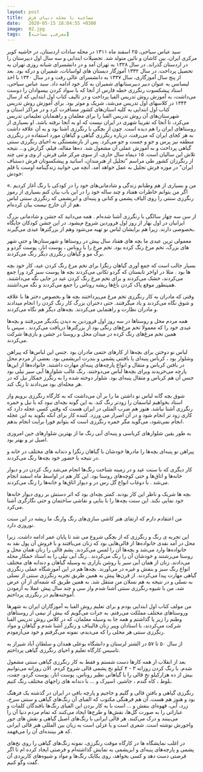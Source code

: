 ```yaml
---
layout: post
title:  مصاحبه با مجله دنیای فرش
date:   2020-05-15 18:04:55 +0300
image:  02.jpg
tags:   [معرفی, مصاحبه]
---
```

سید عباس سیاحی، ۲۵ اسفند ماه ۱۳۱۱ در محله سادات اردستان، در حاشیه کویر مرکزی ایران، بین کاشان و نائین متولد شد.
    تحصیلات ابتدایی و سه سال اول دبیرستان را در اردستان گذراند. در سال ۱۳۲۸ به تهران آمد و در دانشسرای شبانه روزی تهران به تحصیل پرداخت. در سال ۱۳۳۲ آموزگار دبستان های لواسانات، شمیران و درکه بود. بعد از پنج سال آموزگاری، سال ۱۳۳۷ به دانشسرای عالی رفت و در سال ۱۳۴۰ با اخذ لیسانس به عنوان دبیر دبیرستانهای شمیران به کار خود ادامه داد. 
     سید عباس سیاحی، استاد پیشکسوت رنگرزی خطه فارس از آنجا که با سواد کردن بیسوادان را دوست می‌داشت، به آموزش روش تدریس الفبا پرداخت و در تالیف کتاب اول ابتدایی که از سال ۱۳۴۴ در کلاسهای اول تدریس می‌شد، شریک و موثر بود. برای آموزش روش تدریس کتاب اول ابتدایی به کلیه استان‌های کشور مسافرت کرد و در مراکز استان و شهرستان‌های آن روش تدریس الفبا را برای معلمان و راهنمایان تعلیماتی تدریس می‌کرد، تا آنجا که تقریبا شهری در ایران نیست که او به آنجا نرفته باشد. او بسیاری از روستا‌های ایران را هم دیده است. چون از بچگی با رنگرزی آشنا بود و به آن علاقه داشت به هر کجای ایران که می‌رفت، درباره رنگرزی گیاهی و گیاهان مورد استفاده در رنگرزی منطقه نیز پرس و جو و جست و جو می‌کرد.
    پس از بازنشستگی به احیای رنگرزی سنتی گیاهی پرداخت و به آموزش عملی آن مشغول شد. ده‌ها مقاله، فیلم، گزارش و... نتیجه تلاش این سالیان است. 
    ۱۵ دیماه سال جاری، از سوی مرکز ملی فرش، از وی و تنی چند از رنگرزان کشور طی مراسم "تجلیل از هنرمندان، اساتید و پیشکسوتان فرش دستباف ایران" در موزه فرش تجلیل به عمل خواهد آمد. آنچه می خوانید زندگینامه اوست با قلم خودش:

«من و بسیاری از هم وطنانم زندگی و شادمانی‌های خود را در کودکی با رنگ آغاز کردیم . اگر من بتوانم خاطرات هفتاد و چند ساله خود را در این باب بیان کنم بسیاری از رموز رنگرزی سنتی را روی الیاف پشمی و کتانی و پنبه‌ای و ابریشمی که رنگرزی سنتی لباس هم از آن خارج نیست بیان کرده‌ام.

از سن سه چهار سالگی با رنگرزی آشنا شده‌ام . همه می‌دانید که جشن و شادمانی بزرگ ایرانیان در اول بهار از روز اول فروردین شروع م‌یشود. در این جشن کودکان جایگاه بخصوصی دارند. زیرا هم برایشان لباس نو تهیه می‌شود وهم از بزرگترها عیدی می‌گیرند.
    
معمولی ترین عیدی ما بچه های هفتاد سال پیش در روستاها و شهرستان‌ها و حتی شهر های بزرگ، تخم مرغ رنگ کرده بود. تخم مرغ را با روناس ، پوست انار، پوست گردو و برگ مو و گیاهان رنگرزی دیگر رنگ می‌کردند.
    
بسیار جالب است که جمع آوری گیاهان رنگزا برای تخم مرغ رنگ کردن عید، کار خود بچه ها بود . مثلا در اواخر تابستان که گردو تکانی می‌کردند بچه ها پوست سبز گرد ورا جمع می‌کردند، خشک می‌کردند و برای تخم مرغ رنگ کردن عید در جایی نگه می‌داشتند. همینطور موقع پاک کردن باغ‌ها ریشه روناس را جمع می‌کردند و نگه می‌داشتند.

وقتی که مادران به کار رنگرزی تخم مرغ می‌پرداختند بچه ها و بخصوص دختر ها با علاقه و شوق نگاه می‌کردند و یاد میگرفتند. حتی دختران بزرگ کار رنگ کردن را انجام میدادند و مادران نظارت و راهنمایی می‌کردند. بچه‌های دیگر هم نگاه می‌کردند.

همه مردم محل و روستاها در سه روز اول فروردین به دیدن یکدیگر می‌رفتند و بچه‌ها عیدی خود را که معمولا تخم مرغ‌های رنگی بود از بزرگترها دریافت می‌کردند . سپس با همین تخم مرغ‌های رنگ کرده در میدان محل و روستا در جشن و بازی‌ها شرکت می‌کردند.
 
 لباس نو دوختن برای بچه‌ها از کارهای حتمی مادران بود .جنس این لباس‌ها که پیراهن وشلوار بود ، کرباس پنبه‌ای یا بافتنی پشمی و بندرت ابریشمی بود. بعضی از مردم محل در بافتن کرباس و متقال و انواع پارچه‌های پنبه‌ای مهارت داشتند. خانواده‌ها از این‌ها پارچه می‌خریدند وبرای بچه‌ها لباس می‌دوختند. رنگ غالب شلوارها آبی سیر نیلی بود جنس آن هم کرباس و متقال پنبه‌ای بود. شلوار دوخته شده را به رنگرز خمکار نیل که در هر محله‌ای بود می‌دادند تا رنگ کند.
 
 شوق بچه گانه لباس نو داشتن ما را بر آن می‌داشت که به کارگاه رنگرزی برویم واز استاد بخواهیم لباسمان را زودتر رنگ کند. به این گونه بچه‌ای نبود که با نیل و خمره رنگرزی آشنا نباشد. هنوز هم ضرب المثلی در ایران هست که وقتی کسی عجله دارد که کاری زود تر انجام شود و در آن اصرار می ورزد. کننده کار برای آنکه بگوید به این عجله انجام نمی‌شود، می‌گوید مگر خمره رنگرزی است که بتوانم فورا برایت انجام بدهم.
 
 به طور یقین شلوارهای کرباسی و پنبه‌ای آبی رنگ ما از بهترین شلوارهای جین امروزی اصیل تر و بهتر بود.
 
 پیراهن نو پنبه‌ای بچه‌ها را مادرها خودشان با گیاهان رنگزا و دندانه های مختلف در خانه و در نتیجه با حضور خود بچه‌ها رنگ می‌کردند.
 
 کار دیگری که با سنت عید و در زمینه شناخت رنگ‌ها انجام می‌شد رنگ کردن در و دیوار خانه‌ها و اتاق‌ها و حتی کوچه‌های روستا بود. این کار هم در اواسط ماه اسفند انجام می‌شد . با دوغاب انواع گل رس در و دیوار اتاق‌ها و خانه‌ها را رنگ می‌کردند.
 
 بچه ها شریک و ناظر این کار بودند. کمتر بچه‌ای بود که اثر دستش بر روی دیوار خانه‌ها خود نمایی نکند. این سنت بچه‌ها را با بنایی و نقاشی ساختمان و حتی نگارگری آشنا می‌کرد.
 
من اعتقادم دارم که ارتقای هنر کاشی سازی‌های رنگ وارنگ ما ریشه در این سنت نوروزی دارد.

این تجربه ی رنگ و رنگرزی که از بچگی شروع می شد تا پایان عمر ادامه داشت. زیرا محل در آمد نقدی خانواده‌ها از قالی‌هایی بود که زنان می‌بافتند و با فروش آن پول نقد به خانواده‌ها وارد می‌شد و بچه‌ها آن را لمس می‌کردند. پشم قالی را زنان همان محل و روستا می‌رشتند و خودشان آن را رنگ می‌کردند . رنگ آبی نیلی را به استاد خمکار محله می‌دادند. زنان از همان آبی سیر یا روشن بازاری به وسیله گیاهان و دندانه های مختلف انواع رنگ سبز و بنفش و غیره در می‌آورند. بچه‌ها هم در این آموزشگاه عملی رنگرزی گیاهی مهارت پیدا می‌کردند. از قرن‌ها پیش به همین طریق تجربه رنگرزی سنتی از نسلی به نسلی و در نتیجه به هم نسلان من منتقل شد. به همین طریق که شمه‌ای از آن عرض شد، من با شیوه رنگرزی سنتی آشنا شدم واز سی و چند سال پیش عملا به آزمودن آموخته‌هایم در رنگرزی پرداختم.

من مولف کتاب اول ابتدایی بودم و برای تعلیم روش الفبا به آموزگاران ایران به شهرها وروستاهای مختلف مملکت می‌رفتم. به جرات می‌گویم که بیش از نیمی از روستاهای وطنم را زیر پا گذاشتم و همه جا به وسیله معلمان، که در کلاس روش تدریس الفبا شرکت می‌کردند، با استادان وپیر زنان قالیباف و رنگرز آشنا شدم و گیاهان و مواد رنگرزی سنتی هر محلی را که می‌دیدم، نمونه می‌گرفتم و خود می‌آزمودم.

از سال ۵۰ تا ۵۷ در الشتر لرستان و دانشگاه بوعلی همدان و سلطان آباد شیراز به تاسیس کارگاه تعلیم و احیای رنگرزی گیاهی پرداختم.

بعد از انقلاب از همه کارها دست شستم و فقط به کار رنگرزی گیاهی سنتی مشغول شدم. با رنگ کردن روزانه ۳ - ۴ کیلو نخ پشمی قالی شروع کردم. الان روزانه می‌توانیم بیش از ده هزارکیلو نخ قالی را با گیاهانی نظیر روناس، پوست انار، پوست گردو، جفت، بلوط ، کاه گندم ، جاشیر، اسپرک و ... با دندانه های زاجهای مختلف رنگ کنیم.

رنگرزی گیاهی و بافتن قالی و گلیم و جاجیم و پارچه بافی در ایران در گذشته یک فرهنگ بود و هنوز هم هست. آن هم فرهنگی مکتوب که الفبای آن رنگ‌های گیاهی و سنتی سرخ، زرد، آبی، قهوه‌ای بنفش و ... است با به کار بردن این الفبای رنگ‌ها بافندگان کلمات و عباراتی را به صورت گل‌ها، نقش‌ها و طرح‌ها ایجاد می‌کنند که تمام مردم دنیا آن را می‌بینند و درک می‌کنند. هر قالی ایرانی با رنگ‌های اصیل گیاهی و نقش های جور واجورش نوشته است. شعری است و یا غزلی است به زبان بین المللی هنر قالی ایرانی که هر بیننده‌ای آن را می‌فهمد.

در اغلب نمایشگاه ها در کارگاه موقت رنگرزی، نمونه رنگ‌های گیاهی را روی نخ‌های پشمی و پارچه‌های پنبه‌ای و ابریشمی به نمایش گذاشته‌ام و فرصتی ایجاد کرده ام تا اگر فرصتی دست دهد و کسی بخواهد، روی یکایک رنگ‌ها و مواد و شیوه‌های کاربردی آن گفت وگو کنیم.


